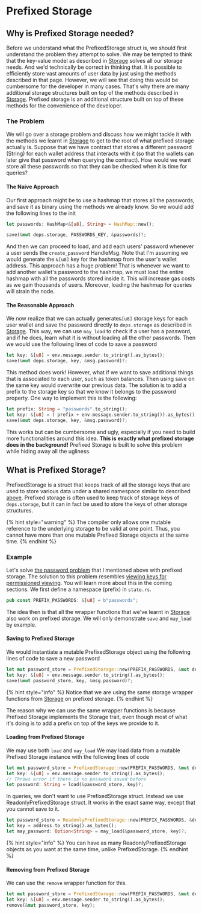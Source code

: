 # Prefixed Storage

## Why is Prefixed Storage needed?

Before we understand what the PrefixedStorage struct is, we should first understand the problem they attempt to solve. We may be tempted to think that the key-value model as described in [Storage](./) solves all our storage needs. And we'd technically be correct in thinking that. It is possible to efficiently store vast amounts of user data by just using the methods described in that page. However, we will see that doing this would be cumbersome for the developer in many cases. That's why there are many additional storage structures built on top of the methods described in [Storage](./). Prefixed storage is an additional structure built on top of these methods for the convenience of the developer.

### The Problem

We will go over a storage problem and discuss how we might tackle it with the methods we learnt in [Storage](./) to get to the root of what prefixed storage actually is. Suppose that we have contract that stores a different password (String) for each wallet address that interacts with it (so that the wallets can later give that password when querying the contract). How would we want store all these passwords so that they can be checked when it is time for queries?

#### The Naive Approach                                                                                                                                                                                                                                                                                                                                                                                                                                                                                                                                                                                                                                                                                                                                                                                                                                                                   &#x20;

Our first approach might be to use a hashmap that stores all the passwords, and save it as binary using the methods we already know. So we would add the following lines to the init

```rust
let passwords: HashMap<&[u8], String> = HashMap::new();

save(&mut deps.storage, PASSWORDS_KEY, &passwords)?;
```

And then we can proceed to load, and add each users' password whenever a user sends the `create_password` HandleMsg. Note that I'm assuming we would generate the `&[u8]` key for the hashmap from the user's wallet address. This approach has a huge problem! That is whenever we want to add another wallet's password to the hashmap, we must load the entire hashmap with all the passwords stored inside it. This will increase gas costs as we gain thousands of users. Moreover, loading the hashmap for queries will strain the node.

#### The Reasonable Approach

We now realize that we can actually generate`&[u8]` storage keys for each user wallet and save the password directly to `deps.storage` as described in [Storage](./). This way, we can use `may_load` to check if a user has a password, and if he does, learn what it is without loading all the other passwords. Then we would use the following lines of code to save a password

```rust
let key: &[u8] = env.message.sender.to_string().as_bytes();
save(&mut deps.storage, key, &msg.password)?;
```

This method does work! However, what if we want to save additional things that is associated to each user, such as token balances. Then using save on the same key would overwrite our previous data. The solution is to add a prefix to the storage key so that we know it belongs to the password property. One way to implement this is the following:

```rust
let prefix: String = "passwords".to_string();
let key: &[u8] = ( prefix + env.message.sender.to_string()).as_bytes();
save(&mut deps.storage, key, &msg.password)?;
```

This works but can be cumbersome and ugly, especially if you need to build more functionalities around this idea. **This is exactly what prefixed storage does in the background!** Prefixed Storage is built to solve this problem while hiding away all the ugliness.

## What is Prefixed Storage?

PrefixedStorage is a struct that keeps track of all the storage keys that are used to store various data under a shared namespace similar to described [above](prefixed-storage.md#the-reasonable-approach). Prefixed storage is often used to keep track of storage keys of `deps.storage`, but it can in fact be used to store the keys of other storage structures.

{% hint style="warning" %}
The compiler only allows one mutable reference to the underlying storage to be valid at one point. Thus, you cannot have more than one mutable Prefixed Storage objects at the same time.
{% endhint %}

### Example

Let's solve [the password problem](prefixed-storage.md#the-problem) that I mentioned above with prefixed storage. The solution to this problem resembles [viewing keys for permissioned viewing](../permissioned-viewing/viewing-keys.md). You will learn more about this in the coming sections. We first define a namespace (prefix) in `state.rs`.

```rust
pub const PREFIX_PASSWORDS: &[u8] = b"passwords";
```

The idea then is that all the wrapper functions that we've learnt in [Storage](./) also work on prefixed storage. We will only demonstrate `save` and `may_load` by example.

#### Saving to Prefixed Storage

We would instantiate a mutable PrefixedStorage object using the following lines of code to save a new password &#x20;

```rust
let mut password_store = PrefixedStorage::new(PREFIX_PASSWORDS, &mut deps.storage);
let key: &[u8] = env.message.sender.to_string().as_bytes();
save(&mut password_store, key, &msg.password)?;
```

{% hint style="info" %}
Notice that we are using the same storage wrapper functions from [Storage](./) on prefixed storage.
{% endhint %}

The reason why we can use the same wrapper functions is because Prefixed Storage implements the Storage trait, even though most of what it's doing is to add a prefix on top of the keys we provide to it.

#### Loading from Prefixed Storage

We may use both `load` and `may_load` We may load data from a mutable Prefixed Storage instance with the following lines of code

```rust
let mut password_store = PrefixedStorage::new(PREFIX_PASSWORDS, &mut deps.storage);
let key: &[u8] = env.message.sender.to_string().as_bytes();
// Throws error if there is no password saved before
let password: String = load(&password_store, key)?;
```

In queries, we don't want to use PrefixedStorage struct. Instead we use ReadonlyPrefixedStorage struct. It works in the exact same way, except that you cannot save to it.

```rust
let password_store = ReadonlyPrefixedStorage::new(PREFIX_PASSWORDS, &deps.storage);
let key = address.to_string().as_bytes();
let may_password: Option<String> = may_load(&password_store, key)?;
```

{% hint style="info" %}
You can have as many ReadonlyPrefixedStorage objects as you want at the same time, unlike PrefixedStorage.
{% endhint %}

#### Removing from Prefixed Storage

We can use the `remove` wrapper function for this.

```rust
let mut password_store = PrefixedStorage::new(PREFIX_PASSWORDS, &mut deps.storage);
let key: &[u8] = env.message.sender.to_string().as_bytes();
remove(&mut password_store, key);
```

